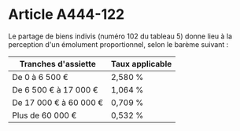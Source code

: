 # Article A444-122

Le partage de biens indivis (numéro 102 du tableau 5) donne lieu à la perception d'un émolument proportionnel, selon le barème suivant :

| Tranches d'assiette |  Taux applicable |
| --- | --- |
|  De 0 à 6 500 € |  2,580 % |
|  De 6 500 € à 17 000 € |  1,064 % |
|  De 17 000 € à 60 000 € |  0,709 % |
|  Plus de 60 000 € |  0,532 % |
